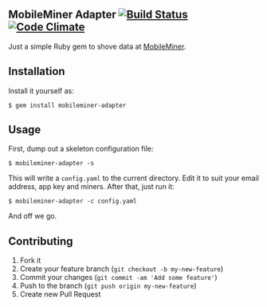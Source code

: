 ## MobileMiner Adapter [![Build Status](https://travis-ci.org/code-lever/mobileminer-adapter-gem.png)](https://travis-ci.org/code-lever/mobileminer-adapter-gem) [![Code Climate](https://codeclimate.com/github/code-lever/mobileminer-adapter-gem.png)](https://codeclimate.com/github/code-lever/mobileminer-adapter-gem)

Just a simple Ruby gem to shove data at [MobileMiner](http://www.mobileminerapp.com).

## Installation

Install it yourself as:

    $ gem install mobileminer-adapter

## Usage

First, dump out a skeleton configuration file:

    $ mobileminer-adapter -s

This will write a `config.yaml` to the current directory.  Edit it to suit your email address, app key and miners.  After that, just run it:

    $ mobileminer-adapter -c config.yaml

And off we go.

## Contributing

1. Fork it
2. Create your feature branch (`git checkout -b my-new-feature`)
3. Commit your changes (`git commit -am 'Add some feature'`)
4. Push to the branch (`git push origin my-new-feature`)
5. Create new Pull Request
